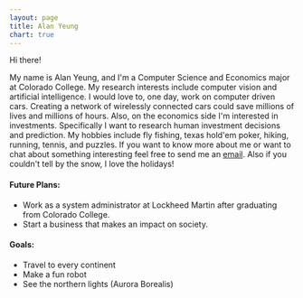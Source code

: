 ```yaml
---
layout: page
title: Alan Yeung
chart: true
---
```

Hi there!

My name is Alan Yeung, and I'm a Computer Science and Economics major at Colorado College. My research interests include computer vision and artificial intelligence. I would love to, one day, work on computer driven cars. Creating a network of wirelessly connected cars could save millions of lives and millions of hours. Also, on the economics side I'm interested in investments. Specifically I want to research human investment decisions and  prediction. My hobbies include fly fishing, texas hold'em poker, hiking, running, tennis, and puzzles. If you want to know more about me or want to chat about something interesting feel free to send me an [email](mailto:yeungalan0@gmail.com). Also if you couldn't tell by the snow, I love the holidays!

#### Future Plans: ####
  * Work as a system administrator at Lockheed Martin after graduating from Colorado College.
  * Start a business that makes an impact on society.

#### Goals: ####
  * Travel to every continent
  * Make a fun robot
  * See the northern lights (Aurora Borealis)
